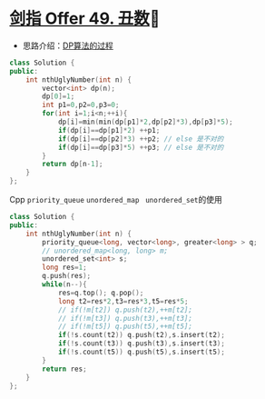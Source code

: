 # [剑指 Offer 49. 丑数](https://leetcode-cn.com/problems/chou-shu-lcof/)👹

+ 思路介绍：[DP算法的过程](https://leetcode-cn.com/problems/chou-shu-lcof/solution/mian-shi-ti-49-chou-shu-dong-tai-gui-hua-qing-xi-t/)

```cpp
class Solution {
public:
    int nthUglyNumber(int n) {
        vector<int> dp(n);
        dp[0]=1;
        int p1=0,p2=0,p3=0;
        for(int i=1;i<n;++i){
            dp[i]=min(min(dp[p1]*2,dp[p2]*3),dp[p3]*5);
            if(dp[i]==dp[p1]*2) ++p1;
            if(dp[i]==dp[p2]*3) ++p2; // else 是不对的
            if(dp[i]==dp[p3]*5) ++p3; // else 是不对的
        }
        return dp[n-1];
    }
};
```

Cpp `priority_queue` `unordered_map` ` unordered_set`的使用

```cpp
class Solution {
public:
    int nthUglyNumber(int n) {
        priority_queue<long, vector<long>, greater<long> > q;
        // unordered_map<long, long> m;
        unordered_set<int> s;
        long res=1;
        q.push(res);
        while(n--){
            res=q.top(); q.pop();
            long t2=res*2,t3=res*3,t5=res*5;
            // if(!m[t2]) q.push(t2),++m[t2];
            // if(!m[t3]) q.push(t3),++m[t3];
            // if(!m[t5]) q.push(t5),++m[t5];
            if(!s.count(t2)) q.push(t2),s.insert(t2);
            if(!s.count(t3)) q.push(t3),s.insert(t3);
            if(!s.count(t5)) q.push(t5),s.insert(t5);
        }
        return res;
    }
};
```